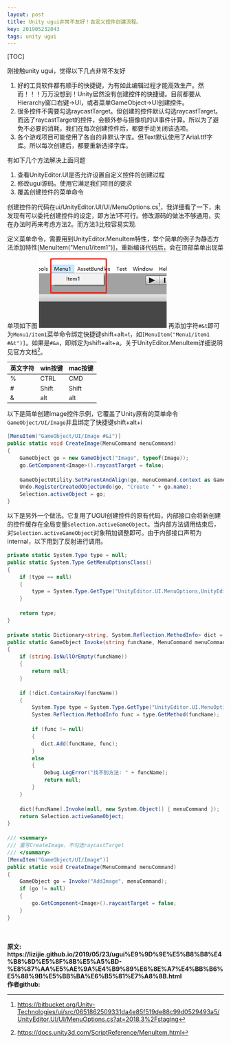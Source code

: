 ```yaml
---
layout: post
title: Unity ugui非常不友好！自定义控件创建流程。
key: 201905232043
tags: unity ugui
---
```


[TOC]

刚接触unity ugui，觉得以下几点非常不友好
1. 好的工具软件都有顺手的快捷键，为有如此编辑过程才能高效生产。然而！！！万万没想到！Unity居然没有创建控件的快捷键。目前都要从Hierarchy窗口右键->UI，或者菜单GameObject->UI创建控件。
2. 很多控件不需要勾选raycastTarget。但创建的控件默认勾选raycastTarget。而选了raycastTarget的控件，会额外参与摄像机的UI事件计算。所以为了避免不必要的消耗，我们在每次创建控件后，都要手动关闭该选项。
3. 各个游戏项目可能使用了各自的非默认字库。但Text默认使用了Arial.ttf字库。所以每次创建后，都要重新选择字库。

有如下几个方法解决上面问题
1. 查看UnityEditor.UI是否允许设置自定义控件的创建过程
2. 修改ugui源码。使用它满足我们项目的要求
3. 覆盖创建控件的菜单命令

创建控件的代码在ui/UnityEditor.UI/UI/MenuOptions.cs[^1]，我详细看了一下，未发现有可以委托创建控件的设定，即方法1不可行。修改源码的做法不够通用，实在办法时再来考虑方法2。而方法3比较容易实现.


定义菜单命令，需要用到UnityEditor.MenuItem特性，举个简单的例子为静态方法添加特性[MenuItem("Menu1/item1")]，重新编译代码后，会在顶部菜单出现菜单项如下图
![](https://raw.githubusercontent.com/lizijie/lizijie.github.io/master/assets/images/2019-05-23-ugui%E9%9D%9E%E5%B8%B8%E4%B8%8D%E5%8F%8B%E5%A5%BD%EF%BC%81%E8%87%AA%E5%AE%9A%E4%B9%89%E6%8E%A7%E4%BB%B6%E5%88%9B%E5%BB%BA%E6%B5%81%E7%A8%8B/menu_example.png)
再添加字符`#&t`即可为`Menu1/item1`菜单命令绑定快捷键shift+alt+t，如`[MenuItem("Menu1/item1 #&t")]`。如果是`#&a`，即绑定为shift+alt+a。关于UnityEditor.MenuItem详细说明见官方文档[^2]。

|英文字符|win按键|mac按键|
|----|----|----|
|%|CTRL|CMD|
|#|Shift|Shift|
|&|alt|alt|

以下是简单创建Image控件示例，它覆盖了Unity原有的菜单命令`GameObject/UI/Image`并且绑定了快捷键shift+alt+i
```c#
[MenuItem("GameObject/UI/Image #&i")]
public static void CreateImage(MenuCommand menuCommand)
{
    GameObject go = new GameObject("Image", typeof(Image));
    go.GetComponent<Image>().raycastTarget = false;

    GameObjectUtility.SetParentAndAlign(go, menuCommand.context as GameObject);
    Undo.RegisterCreatedObjectUndo(go, "Create " + go.name);
    Selection.activeObject = go;
}
```
以下是另外一个做法。它复用了UGUI创建控件的原有代码，内部接口会将新创建的控件缓存在全局变量`Selection.activeGameObject`。当内部方法调用结束后，对`Selection.activeGameObject`对象稍加调整即可。由于内部接口声明为internal，以下用到了反射进行调用。
```c#
private static System.Type type = null;
public static System.Type GetMenuOptionsClass()
{
    if (type == null)
    {
        type = System.Type.GetType("UnityEditor.UI.MenuOptions,UnityEditor.UI");
    }

    return type;
}

private static Dictionary<string, System.Reflection.MethodInfo> dict = null;
public static GameObject Invoke(string funcName, MenuCommand menuCommand)
{
    if (string.IsNullOrEmpty(funcName))
    {
        return null;
    }

    if (!dict.ContainsKey(funcName))
    {
        System.Type type = System.Type.GetType("UnityEditor.UI.MenuOptions,UnityEditor.UI");
        System.Reflection.MethodInfo func = type.GetMethod(funcName);

        if (func != null)
        {
           dict.Add(funcName, func);
        }
        else
        {
            Debug.LogError("找不到方法: " + funcName);
            return null;
        }
    }

    dict[funcName].Invoke(null, new System.Object[] { menuCommand });
    return Selection.activeGameObject;
}

/// <summary>
/// 重写CreateImage，不勾选raycastTarget
/// </summary>
[MenuItem("GameObject/UI/Image")]
public static void CreateImage(MenuCommand menuCommand)
{
    GameObject go = Invoke("AddImage", menuCommand);
    if (go != null)
    {
        go.GetComponent<Image>().raycastTarget = false;
    }
}
```


[^1]:https://bitbucket.org/Unity-Technologies/ui/src/0651862509331da4e85f519de88c99d0529493a5/UnityEditor.UI/UI/MenuOptions.cs?at=2018.3%2Fstaging
[^2]:https://docs.unity3d.com/ScriptReference/MenuItem.html

<br>	
<br>	
<b>原文:<br>	
https://lizijie.github.io/2019/05/23/ugui%E9%9D%9E%E5%B8%B8%E4%B8%8D%E5%8F%8B%E5%A5%BD-%E8%87%AA%E5%AE%9A%E4%B9%89%E6%8E%A7%E4%BB%B6%E5%88%9B%E5%BB%BA%E6%B5%81%E7%A8%8B.html <br>
作者github:<br>	
<https://github.com/lizijie>	
</b>
